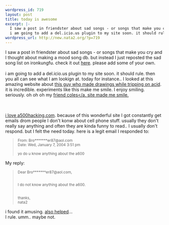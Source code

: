 ```yaml
--- 
wordpress_id: 719
layout: post
title: today is awesome
excerpt: |-
  I saw a post in friendster about sad songs - or songs that make you cry and I thought about making a mood song db. but instead I just reposted the sad song list on ironkungfu. check it out here. please add some of your own. 
  i am going to add a del.icio.us plugin to my site soon. it should rule. then you all can see what...
wordpress_url: http://new.nata2.org/?p=719
---
```

I saw a post in friendster about sad songs - or songs that make you cry and I thought about making a mood song db. but instead I just reposted the sad song list on ironkungfu. check it out <a href="http://ironkungfu.com/wiki/index.php/SadSongsForYou">here</a>. please add some of your own. 
<br/><br/>i am going to add a del.icio.us plugin to my site soon. it should rule. then you all can see what I am lookign at. today for instance.. I looked at this amazing website about <a href="http://www.cowboybooks.com.au/html/acidtrip1.html">this guy who made drawings while tripping on acid</a>. it is incredible. experiments like this make me smile. I enjoy smiling. seriously. oh oh oh my <a href="http://www.colepierce.com">friend coles</a. site made me smile. 

<br/><br/>
i love <a href="http://www.a500hacking.com">a500hacking.com</a>. because of this wonderful site I got constantly get emails drom people I don't konw about cell phone stuff. usually they don't really say anything and often they are kinda funny to read.. I usually don't respond. but I felt the need today. here is a legit email I responded to:
<blockquote><small>
From: Bro*******er87@aol.com<br/>
Date: Wed, January 7, 2004 3:51 pm<br/>
<br/>yo do u know anything about the a600</small></blockquote>
My reply:

<blockquote><small>
Dear Bro*******er87@aol.com,<br/><br/>

I do not know anything about the a600.<br/><br/>

thanks,<br/>
nata2</small>
</blockquote>
i found it amusing. <a href="http://www.mikecompton.com">also helped</a>... <br/>
I rule. umm.. maybe not.
